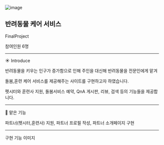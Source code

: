 ![image](https://user-images.githubusercontent.com/114386418/207806729-734076ca-c8f0-462d-a588-60ae2fa9a69b.png)

## 반려동물 케어 서비스 

FinalProject

참여인원 6명


---
:sunny: Introduce

반려동물을 키우는 인구가 증가함으로 인해 주인을 대신해 반려동물을 전문인에게 맡겨


돌봄,훈련 케어 서비스를 제공해주는 사이트를 구현하고자 하였습니다.


펫시터와 훈련사 지원, 돌봄서비스 예약, QnA 게시판, 리뷰, 검색 등의 기능들을 제공합니다.


---
:raising_hand: 맡은 기능

파트너(펫시터,훈련사) 지원, 파트너 프로필 작성, 파트너 소개페이지 구현


---


구현 기능 이미지 
